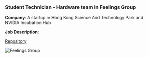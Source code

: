 ### Student Technician - Hardware team in Feelings Group

**Company**: A startup in Hong Kong Science And Technology Park and NVIDIA Incubation Hub

**Job Description**: 

[Repository](https://github.com/Leilazehui/Leilazehui.github.io/blob/main/Work/Student_Technician_Feelings_Group.md)


![Feelings Group](/assets/images/feelingsgroup.jpg)
